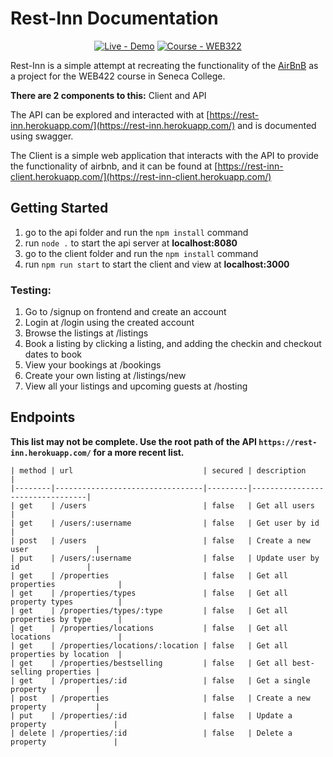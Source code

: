 # Rest-Inn Documentation
<div align="center">
	<a href='https://rest-inn.herokuapp.com/'><img src="https://img.shields.io/badge/Live-API-blueviolet?logo=heroku" alt="Live - Demo"></a>
	<a href='https://admiring-galileo-50827b.netlify.app/'><img src="https://img.shields.io/badge/Live-Client-2ea44f" alt="Course - WEB322"></a>
</div>

Rest-Inn is a simple attempt at recreating the functionality of the [AirBnB](https://airbnb.com/) as a project for the WEB422 course in Seneca College.

**There are 2 components to this:** Client and API

The API can be explored and interacted with at [https://rest-inn.herokuapp.com/](https://rest-inn.herokuapp.com/) and is documented using swagger.

The Client is a simple web application that interacts with the API to provide the functionality of airbnb, and it can be found at [https://rest-inn-client.herokuapp.com/](https://rest-inn-client.herokuapp.com/)
## Getting Started

1. go to the api folder and run the `npm install` command
2. run `node .` to start the api server at **localhost:8080**
3. go to the client folder and run the `npm install` command
4. run `npm run start` to start the client and view at **localhost:3000**

### Testing:
1. Go to /signup on frontend and create an account
2. Login at /login using the created account
3. Browse the listings at /listings
4. Book a listing by clicking a listing, and adding the checkin and checkout dates to book
5. View your bookings at /bookings
6. Create your own listing at /listings/new
7. View all your listings and upcoming guests at /hosting
## Endpoints
**This list may not be complete. Use the root path of the API `https://rest-inn.herokuapp.com/` for a more recent list.**
```
| method | url                             | secured | description                     |
|--------|---------------------------------|---------|---------------------------------|
| get    | /users                          | false   | Get all users                   |
| get    | /users/:username                | false   | Get user by id                  |
| post   | /users                          | false   | Create a new user               |
| put    | /users/:username                | false   | Update user by id               |
| get    | /properties                     | false   | Get all properties              |
| get    | /properties/types               | false   | Get all property types          |
| get    | /properties/types/:type         | false   | Get all properties by type      |
| get    | /properties/locations           | false   | Get all locations               |
| get    | /properties/locations/:location | false   | Get all properties by location  |
| get    | /properties/bestselling         | false   | Get all best-selling properties |
| get    | /properties/:id                 | false   | Get a single property           |
| post   | /properties                     | false   | Create a new property           |
| put    | /properties/:id                 | false   | Update a property               |
| delete | /properties/:id                 | false   | Delete a property               |

```